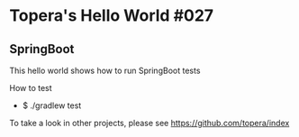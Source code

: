 # Topera's Hello World #027
## SpringBoot
This hello world shows how to run SpringBoot tests

How to test
* $ ./gradlew test

To take a look in other projects, please see https://github.com/topera/index